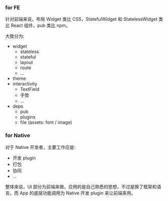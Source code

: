 ### for FE

针对前端来说，布局 Widget 类比 CSS，StatefulWidget 和 StatelessWidget 类比 React 组件，pub 类比 npm。

大致分为:

* widget
  * stateless
  * stateful
  * layout
  * route
  * ...
* theme
* interactivity
  * TextField
  * 手势
  * ...
* deps
  * pub
  * plugins
  * file (assets: font / image)

### for Native

对于 Native 开发者，主要工作应是:

* 开发 plugin
* 打包
* 协同
* ...


整体来说，UI 部分为前端来做，应用的是自己熟悉的思想，不过是换了框架和语言。而 App 的底层功能调用为 Native 开发 plugin 来让前端来用。

